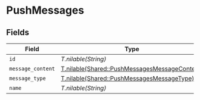# PushMessages


## Fields

| Field                                                                                              | Type                                                                                               | Required                                                                                           | Description                                                                                        |
| -------------------------------------------------------------------------------------------------- | -------------------------------------------------------------------------------------------------- | -------------------------------------------------------------------------------------------------- | -------------------------------------------------------------------------------------------------- |
| `id`                                                                                               | *T.nilable(String)*                                                                                | :heavy_minus_sign:                                                                                 | N/A                                                                                                |
| `message_content`                                                                                  | [T.nilable(Shared::PushMessagesMessageContent)](../../models/shared/pushmessagesmessagecontent.md) | :heavy_minus_sign:                                                                                 | N/A                                                                                                |
| `message_type`                                                                                     | [T.nilable(Shared::PushMessagesMessageType)](../../models/shared/pushmessagesmessagetype.md)       | :heavy_minus_sign:                                                                                 | N/A                                                                                                |
| `name`                                                                                             | *T.nilable(String)*                                                                                | :heavy_minus_sign:                                                                                 | N/A                                                                                                |